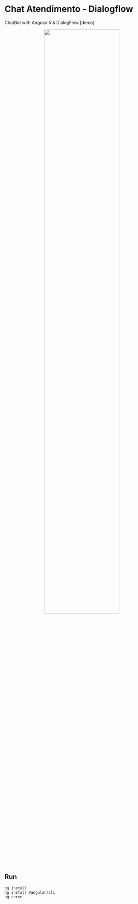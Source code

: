 # Chat Atendimento - Dialogflow

ChatBot with Angular 5 & DialogFlow [demo]

<p align="center">
  <img src="screenshot.gif" width="70%"/>
</p>

## Run

```
ng install 
ng install @angular/cli
ng serve
```


